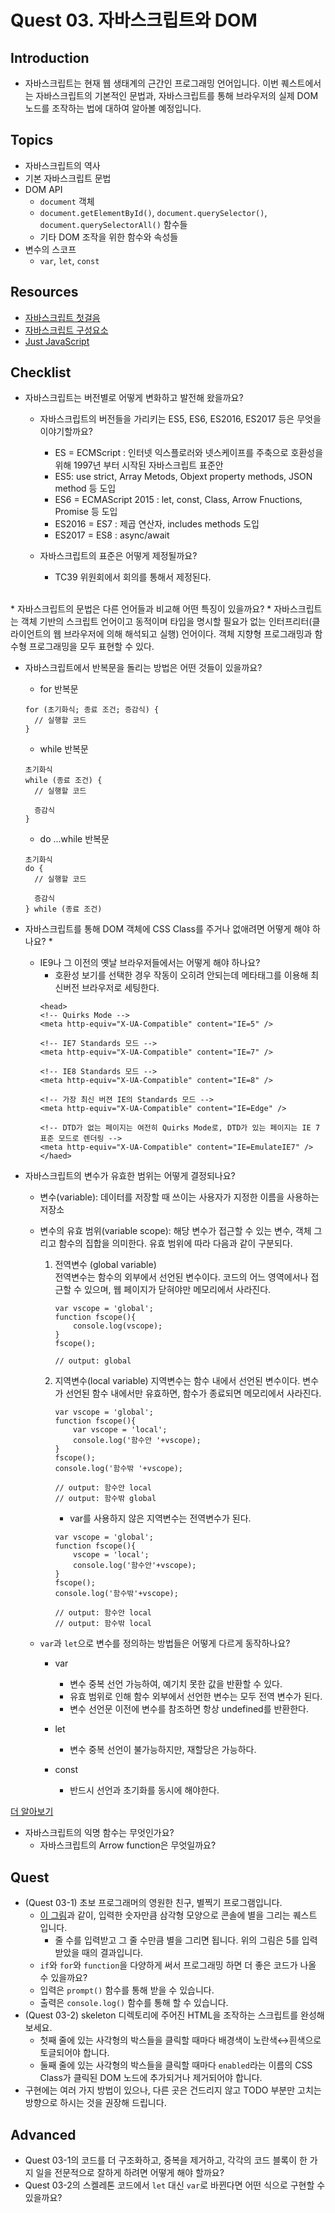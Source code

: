 # Quest 03. 자바스크립트와 DOM

## Introduction
* 자바스크립트는 현재 웹 생태계의 근간인 프로그래밍 언어입니다. 이번 퀘스트에서는 자바스크립트의 기본적인 문법과, 자바스크립트를 통해 브라우저의 실제 DOM 노드를 조작하는 법에 대하여 알아볼 예정입니다.

## Topics
* 자바스크립트의 역사
* 기본 자바스크립트 문법
* DOM API
  * `document` 객체
  * `document.getElementById()`, `document.querySelector()`, `document.querySelectorAll()` 함수들
  * 기타 DOM 조작을 위한 함수와 속성들
* 변수의 스코프
  * `var`, `let`, `const`

## Resources
* [자바스크립트 첫걸음](https://developer.mozilla.org/ko/docs/Learn/JavaScript/First_steps)
* [자바스크립트 구성요소](https://developer.mozilla.org/ko/docs/Learn/JavaScript/Building_blocks)
* [Just JavaScript](https://justjavascript.com/)

## Checklist
* 자바스크립트는 버전별로 어떻게 변화하고 발전해 왔을까요?
  * 자바스크립트의 버전들을 가리키는 ES5, ES6, ES2016, ES2017 등은 무엇을 이야기할까요?
    * ES = ECMScript : 인터넷 익스플로러와 넷스케이프를 주축으로 호환성을 위해 1997년 부터 시작된 자바스크립트 표준안
    * ES5: use strict, Array Metods, Objext property methods, JSON method 등 도입
    * ES6 = ECMAScript 2015 : let, const, Class, Arrow Fnuctions, Promise 등 도입  
    * ES2016 = ES7 : 제곱 연산자, includes methods 도입
    * ES2017 = ES8 : async/await

  * 자바스크립트의 표준은 어떻게 제정될까요?
    * TC39 위원회에서 회의를 통해서 제정된다. 
</br>    
* 자바스크립트의 문법은 다른 언어들과 비교해 어떤 특징이 있을까요?
  * 자바스크립트는 객체 기반의 스크립트 언어이고 동적이며 타입을 명시할 필요가 없는 인터프리터(클라이언트의 웹 브라우저에 의해 해석되고 실행) 언어이다. 객체 지향형 프로그래밍과 함수형 프로그래밍을 모두 표현할 수 있다.
  
  * 자바스크립트에서 반복문을 돌리는 방법은 어떤 것들이 있을까요?
    * for 반복문
    ```
    for (초기화식; 종료 조건; 증감식) {
      // 실행할 코드
    }
    ```
    
    * while 반복문
    ```
    초기화식
    while (종료 조건) {
      // 실행할 코드

      증감식
    }
    ```

    * do ...while 반복문
    ```
    초기화식
    do {
      // 실행할 코드

      증감식
    } while (종료 조건)
    ```

* 자바스크립트를 통해 DOM 객체에 CSS Class를 주거나 없애려면 어떻게 해야 하나요?
  * 
  
  * IE9나 그 이전의 옛날 브라우저들에서는 어떻게 해야 하나요?
    * 호환성 보기를 선택한 경우 작동이 오히려 안되는데 메타태그를 이용해 최신버전 브라우저로 세팅한다.
    ```
    <head>
    <!-- Quirks Mode -->
    <meta http-equiv="X-UA-Compatible" content="IE=5" />

    <!-- IE7 Standards 모드 -->
    <meta http-equiv="X-UA-Compatible" content="IE=7" />

    <!-- IE8 Standards 모드 -->
    <meta http-equiv="X-UA-Compatible" content="IE=8" />

    <!-- 가장 최신 버젼 IE의 Standards 모드 -->
    <meta http-equiv="X-UA-Compatible" content="IE=Edge" />

    <!-- DTD가 없는 페이지는 여전히 Quirks Mode로, DTD가 있는 페이지는 IE 7 표준 모드로 렌더링 -->
    <meta http-equiv="X-UA-Compatible" content="IE=EmulateIE7" />
    </haed>
    ```
    
* 자바스크립트의 변수가 유효한 범위는 어떻게 결정되나요?
  * 변수(variable): 데이터를 저장할 때 쓰이는 사용자가 지정한 이름을 사용하는 저장소 
  * 변수의 유효 범위(variable scope): 해당 변수가 접근할 수 있는 변수, 객체 그리고 함수의 집합을 의미한다. 유효 범위에 따라 다음과 같이 구분되다.
    1. 전역변수 (global variable)  
       전역변수는 함수의 외부에서 선언된 변수이다. 코드의 어느 영역에서나 접근할 수 있으며, 웹 페이지가 닫혀야만 메모리에서 사라진다.
       ```
       var vscope = 'global';
       function fscope(){
           console.log(vscope);
       }
       fscope();
       
       // output: global
       ```
       
    2. 지역변수(local variable)
       지역변수는 함수 내에서 선언된 변수이다. 변수가 선언된 함수 내에서만 유효하면, 함수가 종료되면 메모리에서 사라진다. 
       ```
       var vscope = 'global';
       function fscope(){
           var vscope = 'local';
           console.log('함수안 '+vscope);
       }
       fscope();
       console.log('함수밖 '+vscope);
       
       // output: 함수안 local
       // output: 함수밖 global
       ```
       
       * var를 사용하지 않은 지역변수는 전역변수가 된다.
       ```
       var vscope = 'global';
       function fscope(){
           vscope = 'local';
           console.log('함수안'+vscope);
       }
       fscope();
       console.log('함수밖'+vscope);
       
       // output: 함수안 local
       // output: 함수밖 local
       ```

  
  * `var`과 `let`으로 변수를 정의하는 방법들은 어떻게 다르게 동작하나요?
    * var 
      * 변수 중복 선언 가능하여, 예기치 못한 값을 반환할 수 있다.
      * 유효 범위로 인해 함수 외부에서 선언한 변수는 모두 전역 변수가 된다.
      * 변수 선언문 이전에 변수를 참조하면 항상 undefined를 반환한다.
     
    * let
      * 변수 중복 선언이 불가능하지만, 재할당은 가능하다.
    
    * const
      * 반드시 선언과 초기화를 동시에 해야한다.

[더 알아보기](https://gist.github.com/LeoHeo/7c2a2a6dbcf80becaaa1e61e90091e5d)
 
* 자바스크립트의 익명 함수는 무엇인가요?
  * 자바스크립트의 Arrow function은 무엇일까요?

## Quest
* (Quest 03-1) 초보 프로그래머의 영원한 친구, 별찍기 프로그램입니다.
  * [이 그림](jsStars.png)과 같이, 입력한 숫자만큼 삼각형 모양으로 콘솔에 별을 그리는 퀘스트 입니다.
    * 줄 수를 입력받고 그 줄 수만큼 별을 그리면 됩니다. 위의 그림은 5를 입력받았을 때의 결과입니다.
  * `if`와 `for`와 `function`을 다양하게 써서 프로그래밍 하면 더 좋은 코드가 나올 수 있을까요?
  * 입력은 `prompt()` 함수를 통해 받을 수 있습니다.
  * 출력은 `console.log()` 함수를 통해 할 수 있습니다.
* (Quest 03-2) skeleton 디렉토리에 주어진 HTML을 조작하는 스크립트를 완성해 보세요.
  * 첫째 줄에 있는 사각형의 박스들을 클릭할 때마다 배경색이 노란색↔흰색으로 토글되어야 합니다.
  * 둘째 줄에 있는 사각형의 박스들을 클릭할 때마다 `enabled`라는 이름의 CSS Class가 클릭된 DOM 노드에 추가되거나 제거되어야 합니다.
* 구현에는 여러 가지 방법이 있으나, 다른 곳은 건드리지 않고 TODO 부분만 고치는 방향으로 하시는 것을 권장해 드립니다.

## Advanced
* Quest 03-1의 코드를 더 구조화하고, 중복을 제거하고, 각각의 코드 블록이 한 가지 일을 전문적으로 잘하게 하려면 어떻게 해야 할까요?
* Quest 03-2의 스켈레톤 코드에서 `let` 대신 `var`로 바뀐다면 어떤 식으로 구현할 수 있을까요?
